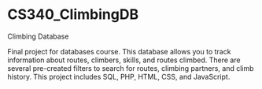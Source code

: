# CS340_ClimbingDB
Climbing Database

Final project for databases course. This database allows you to track information about routes, climbers, skills, and routes climbed. There are several pre-created filters to search for routes, climbing partners, and climb history. This project includes SQL, PHP, HTML, CSS, and JavaScript.
